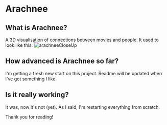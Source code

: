Arachnee
========
## What is Arachnee?
A 3D visualisation of connections between movies and people. It used to look like this:
![arachneeCloseUp](https://raw.githubusercontent.com/SuperValou/Arachnee/master/Screenshots/2016-05-12-Arachnee.JPG)

## How advanced is Arachnee so far?
I'm getting a fresh new start on this project. Readme will be updated when I've got something I like.

## Is it really working?
It was, now it's not (yet). As I said, I'm restarting everything from scratch.

Thank you for reading!